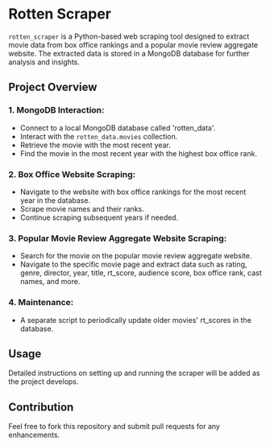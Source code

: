 # Rotten Scraper

`rotten_scraper` is a Python-based web scraping tool designed to extract movie data from box office rankings and a popular movie review aggregate website. The extracted data is stored in a MongoDB database for further analysis and insights.

## Project Overview

### 1. MongoDB Interaction:
- Connect to a local MongoDB database called 'rotten_data'.
- Interact with the `rotten_data.movies` collection.
- Retrieve the movie with the most recent year.
- Find the movie in the most recent year with the highest box office rank.

### 2. Box Office Website Scraping:
- Navigate to the website with box office rankings for the most recent year in the database.
- Scrape movie names and their ranks.
- Continue scraping subsequent years if needed.

### 3. Popular Movie Review Aggregate Website Scraping:
- Search for the movie on the popular movie review aggregate website.
- Navigate to the specific movie page and extract data such as rating, genre, director, year, title, rt_score, audience score, box office rank, cast names, and more.

### 4. Maintenance:
- A separate script to periodically update older movies' rt_scores in the database.

## Usage

Detailed instructions on setting up and running the scraper will be added as the project develops.

## Contribution

Feel free to fork this repository and submit pull requests for any enhancements.
